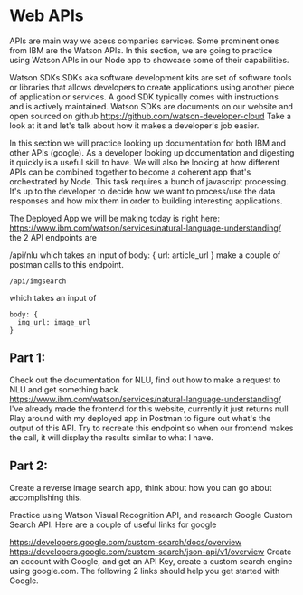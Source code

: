 # Web APIs

APIs are main way we acess companies services. Some prominent ones from IBM are the Watson APIs. In this section, we are going to practice using Watson APIs in our Node app to showcase some of their capabilities. 

Watson SDKs
SDKs aka software development kits are set of software tools or libraries that allows developers to create applications using another piece of application or services. 
A good SDK typically comes with instructions and is actively maintained. Watson SDKs are documents on our website and open sourced on github
https://github.com/watson-developer-cloud
Take a look at it and let's talk about how it makes a developer's job easier.


In this section we will practice looking up documentation for both IBM and other APIs (google). As a developer looking up documentation and digesting it quickly is a useful skill to have. We will also be looking at how different APIs can be combined together to become a coherent app that's orchestrated by Node. This task requires a bunch of javascript processing. It's up to the developer to decide how we want to process/use the data responses and how mix them in order to building interesting applications. 



The Deployed App we will be making today is right here: https://www.ibm.com/watson/services/natural-language-understanding/
the 2 API endpoints are 


/api/nlu 
which takes an input of 
body: {
  url: article_url
}
make a couple of postman calls to this endpoint. 


```
/api/imgsearch 
```
which takes an input of 
```
body: {
  img_url: image_url
}
```


## Part 1: 
Check out the documentation for NLU, find out how to make a request to NLU and get something back. 
https://www.ibm.com/watson/services/natural-language-understanding/
I've already made the frontend for this website, currently it just returns null
Play around with my deployed app in Postman to figure out what's the output of this API. Try to recreate this endpoint so when our frontend makes the call, it will display the results similar to what I have. 


## Part 2: 
Create a reverse image search app, think about how you can go about accomplishing this. 

Practice using Watson Visual Recognition API, and research Google Custom Search API. Here are a couple of useful links for google

https://developers.google.com/custom-search/docs/overview
https://developers.google.com/custom-search/json-api/v1/overview
Create an account with Google, and get an API Key, create a custom search engine using google.com. The following 2 links should help you get started with Google. 


